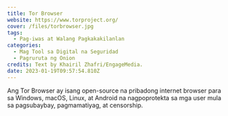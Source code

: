 ```yaml
---
title: Tor Browser
website: https://www.torproject.org/
cover: /files/torbrowser.jpg
tags:
  - Pag-iwas at Walang Pagkakakilanlan
categories:
  - Mag Tool sa Digital na Seguridad
  - Pagruruta ng Onion
credits: Text by Khairil Zhafri/EngageMedia.
date: 2023-01-19T09:57:54.810Z
---
```

Ang Tor Browser ay isang open-source na pribadong internet browser para sa Windows, macOS, Linux, at Android na nagpoprotekta sa mga user mula sa pagsubaybay, pagmamatiyag, at censorship.